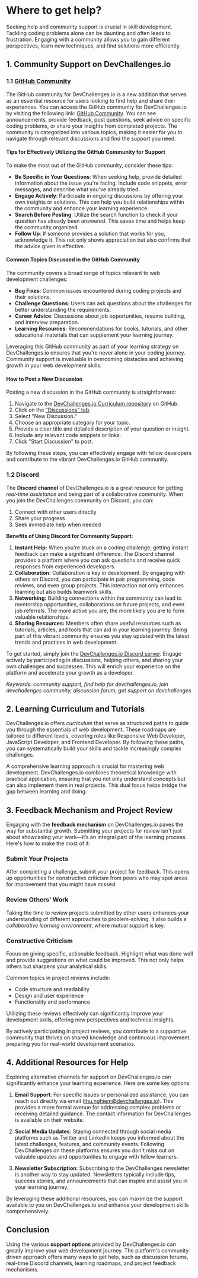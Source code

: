 # Where to get help?

Seeking help and community support is crucial in skill development. Tackling coding problems alone can be daunting and often leads to frustration. Engaging with a community allows you to gain different perspectives, learn new techniques, and find solutions more efficiently.

## 1. Community Support on DevChallenges.io

### 1.1 [GitHub Community](https://github.com/orgs/devchallenges-io/discussions)

The GitHub community for DevChallenges.io is a new addition that serves as an essential resource for users looking to find help and share their experiences. You can access the GitHub community for DevChallenges.io by visiting the following link: [GitHub Community](https://github.com/orgs/devchallenges-io/discussions). You can see announcements, provide feedback, post questions, seek advice on specific coding problems, or share your insights from completed projects. The community is categorized into various topics, making it easier for you to navigate through relevant discussions and find the support you need.

#### Tips for Effectively Utilizing the GitHub Community for Support

To make the most out of the GitHub community, consider these tips:

- **Be Specific in Your Questions**: When seeking help, provide detailed information about the issue you're facing. Include code snippets, error messages, and describe what you've already tried.
- **Engage Actively**: Participate in ongoing discussions by offering your own insights or solutions. This can help you build relationships within the community and enhance your learning experience.
- **Search Before Posting**: Utilize the search function to check if your question has already been answered. This saves time and helps keep the community organized.
- **Follow Up**: If someone provides a solution that works for you, acknowledge it. This not only shows appreciation but also confirms that the advice given is effective.

#### Common Topics Discussed in the GitHub Community

The community covers a broad range of topics relevant to web development challenges:

- **Bug Fixes**: Common issues encountered during coding projects and their solutions.
- **Challenge Questions**: Users can ask questions about the challenges for better understanding the requirements.
- **Career Advice**: Discussions about job opportunities, resume building, and interview preparation.
- **Learning Resources**: Recommendations for books, tutorials, and other educational materials that can supplement your learning journey.

Leveraging this GitHub community as part of your learning strategy on DevChallenges.io ensures that you're never alone in your coding journey. Community support is invaluable in overcoming obstacles and achieving growth in your web development skills.

#### How to Post a New Discussion

Posting a new discussion in the GitHub community is straightforward:

1.  Navigate to the [DevChallenges.io Curriculum repository](https://github.com/devchallenges-io/curriculum) on GitHub.
2.  Click on the ["Discussions" tab](https://github.com/orgs/devchallenges-io/discussions).
3.  Select "New Discussion."
4.  Choose an appropriate category for your topic.
5.  Provide a clear title and detailed description of your question or insight.
6.  Include any relevant code snippets or links.
7.  Click "Start Discussion" to post.

By following these steps, you can effectively engage with fellow developers and contribute to the vibrant DevChallenges.io GitHub community.

### 1.2 Discord

The **Discord channel** of DevChallenges.io is a great resource for getting _real-time assistance_ and being part of a collaborative community. When you join the DevChallenges community on Discord, you can:

1.  Connect with other users directly
2.  Share your progress
3.  Seek immediate help when needed

**Benefits of Using Discord for Community Support:**

1.  **Instant Help:** When you're stuck on a coding challenge, getting instant feedback can make a significant difference. The Discord channel provides a platform where you can ask questions and receive quick responses from experienced developers.
2.  **Collaboration:** Collaboration is key in development. By engaging with others on Discord, you can participate in pair programming, code reviews, and even group projects. This interaction not only enhances learning but also builds teamwork skills.
3.  **Networking:** Building connections within the community can lead to mentorship opportunities, collaborations on future projects, and even job referrals. The more active you are, the more likely you are to form valuable relationships.
4.  **Sharing Resources:** Members often share useful resources such as tutorials, articles, and tools that can aid in your learning journey. Being part of this vibrant community ensures you stay updated with the latest trends and practices in web development.

To get started, simply join the [DevChallenges.io Discord server](https://discord.com/invite/3R6vFeM). Engage actively by participating in discussions, helping others, and sharing your own challenges and successes. This will enrich your experience on the platform and accelerate your growth as a developer.

_Keywords: community support, find help for devchallenges.io, join devchallenges community, discussion forum, get support on devchallenges_

## 2. Learning Curriculum and Tutorials

DevChallenges.io offers _curriculum_ that serve as structured paths to guide you through the essentials of web development. These roadmaps are tailored to different levels, covering roles like Responsive Web Developer, JavaScript Developer, and Frontend Developer. By following these paths, you can systematically build your skills and tackle increasingly complex challenges.

A comprehensive learning approach is crucial for mastering web development. DevChallenges.io combines theoretical knowledge with practical application, ensuring that you not only understand concepts but can also implement them in real projects. This dual focus helps bridge the gap between learning and doing.

## 3. Feedback Mechanism and Project Review

Engaging with the **feedback mechanism** on DevChallenges.io paves the way for substantial growth. Submitting your projects for review isn't just about showcasing your work—it’s an integral part of the learning process. Here's how to make the most of it:

### Submit Your Projects

After completing a challenge, submit your project for feedback. This opens up opportunities for constructive criticism from peers who may spot areas for improvement that you might have missed.

### Review Others' Work

Taking the time to review projects submitted by other users enhances your understanding of different approaches to problem-solving. It also builds a _collaborative learning environment_, where mutual support is key.

### Constructive Criticism

Focus on giving specific, actionable feedback. Highlight what was done well and provide suggestions on what could be improved. This not only helps others but sharpens your analytical skills.

Common topics in project reviews include:

- Code structure and readability
- Design and user experience
- Functionality and performance

Utilizing these reviews effectively can significantly improve your development skills, offering new perspectives and technical insights.

By actively participating in project reviews, you contribute to a supportive community that thrives on shared knowledge and continuous improvement, preparing you for real-world development scenarios.

## 4. Additional Resources for Help

Exploring alternative channels for support on DevChallenges.io can significantly enhance your learning experience. Here are some key options:

1.  **Email Support**: For specific issues or personalized assistance, you can reach out directly via email ([thu.nghiem@devchallenges.io](mailto:thu.nghiem@devchallenges.io)). This provides a more formal avenue for addressing complex problems or receiving detailed guidance. The contact information for DevChallenges is available on their website.

2.  **Social Media Updates**: Staying connected through social media platforms such as Twitter and LinkedIn keeps you informed about the latest challenges, features, and community events. Following DevChallenges on these platforms ensures you don't miss out on valuable updates and opportunities to engage with fellow learners.
3.  **Newsletter Subscription**: Subscribing to the DevChallenges newsletter is another way to stay updated. Newsletters typically include tips, success stories, and announcements that can inspire and assist you in your learning journey.

By leveraging these additional resources, you can maximize the support available to you on DevChallenges.io and enhance your development skills comprehensively.

## Conclusion

Using the various **support options** provided by DevChallenges.io can greatly improve your web development journey. The platform's community-driven approach offers many ways to get help, such as discussion forums, real-time Discord channels, learning roadmaps, and project feedback mechanisms.
